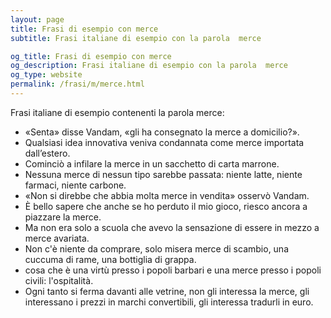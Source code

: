 ```yaml
---
layout: page
title: Frasi di esempio con merce 
subtitle: Frasi italiane di esempio con la parola  merce

og_title: Frasi di esempio con merce 
og_description: Frasi italiane di esempio con la parola  merce
og_type: website
permalink: /frasi/m/merce.html
---
```


Frasi italiane di esempio contenenti la parola merce:


- «Senta» disse Vandam, «gli ha consegnato la merce a domicilio?».
- Qualsiasi idea innovativa veniva condannata come merce importata dall’estero.
- Cominciò a infilare la merce in un sacchetto di carta marrone.
- Nessuna merce di nessun tipo sarebbe passata: niente latte, niente farmaci, niente carbone.
- «Non si direbbe che abbia molta merce in vendita» osservò Vandam.
- È bello sapere che anche se ho perduto il mio gioco, riesco ancora a piazzare la merce.
- Ma non era solo a scuola che avevo la sensazione di essere in mezzo a merce avariata.
- Non c'è niente da comprare, solo misera merce di scambio, una cuccuma di rame, una bottiglia di grappa.
- cosa che è una virtù presso i popoli barbari e una merce presso i popoli civili: l'ospitalità.
- Ogni tanto si ferma davanti alle vetrine, non gli interessa la merce, gli interessano i prezzi in marchi convertibili, gli interessa tradurli in euro.
